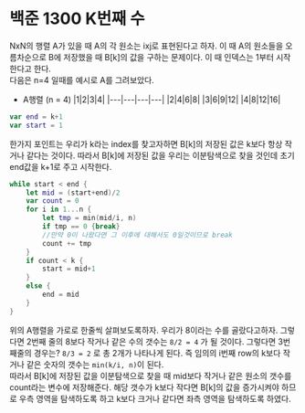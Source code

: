 # 백준 1300 K번째 수
NxN의 행렬 A가 있을 때 A의 각 원소는 ixj로 표현된다고 하자. 이 때 A의 원소들을 오름차순으로 B에 저장했을 때 B[k]의 값을 구하는 문제이다. 이 때 인덱스는 1부터 시작한다고 한다.  
다음은 n=4 일때를 예시로 A를 그려보았다.
- A행렬 (n = 4)
|1|2|3|4|
|---|---|---|---|
|2|4|6|8|
|3|6|9|12|
|4|8|12|16|
```swift
var end = k+1
var start = 1
```
한가지 포인트는 우리가 k라는 index를 찾고자하면 B[k]의 저장된 값은 k보다 항상 작거나 같다는 것이다. 따라서 B[k]에 저장된 값을 우리는 이분탐색으로 찾을 것인데 초기 end값을 k+1로 주고 시작한다.
```swift
while start < end {
    let mid = (start+end)/2
    var count = 0
    for i in 1...n {
        let tmp = min(mid/i, n)
        if tmp == 0 {break} 
        //만약 0이 나왔다면 그 이후에 대해서도 0일것이므로 break
        count += tmp
    }
    if count < k {
        start = mid+1
    }
    else {
        end = mid
    }
}
```
위의 A행렬을 가로로 한줄씩 살펴보도록하자. 우리가 8이라는 수를 골랐다고하자. 그렇다면 2번째 줄의 8보다 작거나 같은 수의 갯수는 `8/2 = 4` 가 될 것이다. 그렇다면 3번째줄의 경우는? `8/3 = 2` 로 총 2개가 나타나게 된다. 즉 임의의 i번째 row의 k보다 작거나 같은 숫자의 갯수는 `min(k/i, n)`이 된다.  
따라서 B[k]에 저장된 값을 이분탐색으로 찾을 때 mid보다 작거나 같은 원소의 갯수를 count라는 변수에 저장해준다. 해당 갯수가 k보다 작다면 B[k]의 값을 증가시켜야 하므로 우측 영역을 탐색하도록 하고 k보다 크거나 같다면 좌측 영역을 탐색하도록 하였다.
